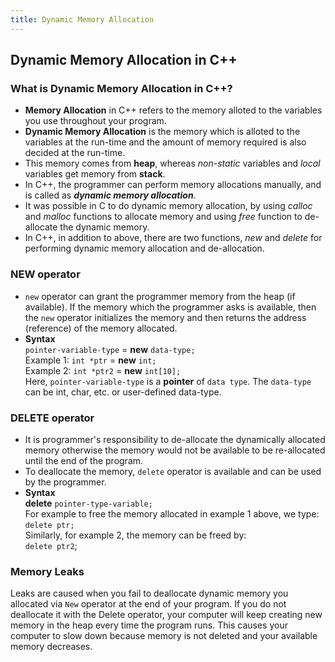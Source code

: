 ```yaml
---
title: Dynamic Memory Allocation
---
```

## Dynamic Memory Allocation in C++

### What is Dynamic Memory Allocation in C++?
* **Memory Allocation** in C++ refers to the memory alloted to the variables you use throughout your program.
* **Dynamic Memory Allocation** is the memory which is alloted to the variables at the run-time and the amount of memory required is also decided at the run-time.
* This memory comes from **heap**, whereas _non-static_ variables and _local_ variables get memory from **stack**.
* In C++, the programmer can perform memory allocations manually, and is called as **_dynamic memory allocation_**.
* It was possible in C to do dynamic memory allocation, by using _calloc_ and _malloc_ functions to allocate memory and using _free_ function to de-allocate the dynamic memory.
* In C++, in addition to above, there are two functions, _new_ and _delete_ for performing dynamic memory allocation and de-allocation.

### NEW operator
* `new` operator can grant the programmer memory from the heap (if available). If the memory which the programmer asks is available, then the `new` operator initializes the memory and then returns the address (reference) of the memory allocated.
* **Syntax**  
 `pointer-variable-type` = **new** `data-type;`  
 Example 1: `int *ptr` = **new** `int;`  
 Example 2: `int *ptr2` = **new** `int[10];`  
 Here, `pointer-variable-type` is a **pointer** of `data type`. The `data-type` can be int, char, etc. or user-defined data-type.    

### DELETE operator
* It is programmer's responsibility to de-allocate the dynamically allocated memory otherwise the memory would not be available to be re-allocated until the end of the program.
* To deallocate the memory, `delete` operator is available and can be used by the programmer.
* **Syntax**  
 **delete** `pointer-type-variable;`  
 For example to free the memory allocated in example 1 above, we type:  
 `delete ptr;`  
 Similarly, for example 2, the memory can be freed by:  
 `delete ptr2`;
 
 ### Memory Leaks
 Leaks are caused when you fail to deallocate dynamic memory you allocated via `New` operator at the end of your program. If you do not deallocate it with the Delete operator, your computer will keep creating new memory in the heap every time the program runs. This causes your computer to slow down because memory is not deleted and your available memory decreases.
 
